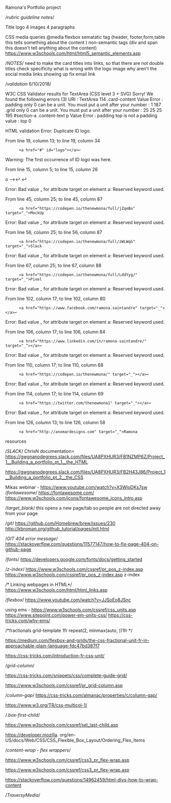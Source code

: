 Ramona's Portfolio project 

/*rubric guideline notes*/

Title
logo
4 images
4 paragraphs

CSS media queries @media 
flexbox
sematatic tag (header, footer,form,table this tells something about the content )
non-semantic tags (div and span this doesn't tell anything about the content)
https://www.w3schools.com/html/html5_semantic_elements.asp

/*NOTES*/
 need to make the card titles into links, so that there are not double titles
 check specificity 
 what is wrong with the logo image 
 why aren't the social media links showing up 
 fix email link 

/*validation* 6/10/2018/

 
W3C CSS Validator results for TextArea (CSS level 3 + SVG)
Sorry! We found the following errors (3)
URI : TextArea
114	.card-content	Value Error : padding only 0 can be a unit. You must put a unit after your number : 1
187	.grid	only 0 can be a unit. You must put a unit after your number : 25 25 25
195	#section-a .content-text p	Value Error : padding top is not a padding value : top 0

HTML validation 
Error: Duplicate ID logo.

From line 19, column 13; to line 19, column 34

          <a href="#" id="logo"></a>↩ 

Warning: The first occurrence of ID logo was here.

From line 15, column 5; to line 15, column 26

o -->↩    <a href="#" id="logo"></a>↩ 

Error: Bad value _ for attribute target on element a: Reserved keyword  used.

From line 45, column 25; to line 45, column 87

          <a href="https://codepen.io/thenewmona/full/jZqeBo" target="_">MockUp

Error: Bad value _ for attribute target on element a: Reserved keyword  used.

From line 56, column 25; to line 56, column 87

          <a href="https://codepen.io/thenewmona/full/zWLWqG" target="_">Slack 

Error: Bad value _ for attribute target on element a: Reserved keyword  used.

From line 67, column 25; to line 67, column 88

          <a href="https://codepen.io/thenewmona/full/LddYyg/" target="_">Pixel 

Error: Bad value _ for attribute target on element a: Reserved keyword  used.

From line 102, column 17; to line 102, column 80

          <a href="https://www.facebook.com/ramona.saintandre" target="_"></a>↩ 

Error: Bad value _ for attribute target on element a: Reserved keyword  used.

From line 106, column 17; to line 106, column 84

          <a href="https://www.linkedin.com/in/ramona-saintandre/" target="_"></a>↩ 

Error: Bad value _ for attribute target on element a: Reserved keyword  used.

From line 110, column 17; to line 110, column 68

          <a href="https://codepen.io/thenewmona/" target="_"></a>↩ 

Error: Bad value _ for attribute target on element a: Reserved keyword  used.

From line 114, column 17; to line 114, column 69

          <a href="https://twitter.com/thenewmona1" target="_"></a>↩ 

Error: Bad value _ for attribute target on element a: Reserved keyword  used.

From line 126, column 13; to line 126, column 58

          <a href="http://anomardesigns.com" target="_">Ramona

resources

/*SLACK*/
ChrisN documentation=
https://gwgnanodegrees.slack.com/files/UA8PXHUR3/FB1NZMP6Z/Project_1__Building_a_portfolio_pt_1__the_HTML 

https://gwgnanodegrees.slack.com/files/UA8PXHUR3/FB2H43J86/Project_1__Building_a_portfolio_pt_2__the_CSS

Mikas webinar - https://www.youtube.com/watch?v=X3WloDKs7sw
/*fontawesome*/
https://fontawesome.com/
https://www.w3schools.com/icons/fontawesome_icons_intro.asp

/*target_blank*/
this opens a new page/tab so people are not directed away from your page 

/*git*/
https://github.com/Homebrew/brew/issues/230
http://kbroman.org/github_tutorial/pages/init.html

/*GIT 404 error message*/
https://stackoverflow.com/questions/11577147/how-to-fix-page-404-on-github-page

/*fonts*/
https://developers.google.com/fonts/docs/getting_started

/*z-index*/
https://www.w3schools.com/cssref/pr_pos_z-index.asp
https://www.w3schools.com/cssref/pr_pos_z-index.asp z-index 

/* Linking webpages in HTML*/
https://www.w3schools.com/html/html_links.asp

/*flexbox*/
https://www.youtube.com/watch?v=JJSoEo8JSnc

using ems - https://www.w3schools.com/cssref/css_units.asp
https://www.sitepoint.com/power-em-units-css/
https://css-tricks.com/why-ems/


/*fractionals grid-template 1fr repeat(2, minmax(auto, ))1fr */

https://medium.com/flexbox-and-grids/the-css-fractional-unit-fr-in-approachable-plain-language-fdc47bd387f7

https://css-tricks.com/introduction-fr-css-unit/

 /*grid-column*/

https://css-tricks.com/snippets/css/complete-guide-grid/

https://www.w3schools.com/cssref/pr_grid-column.asp

 /*column-gap*/
 https://css-tricks.com/almanac/properties/c/column-gap/

 https://www.w3.org/TR/css-multicol-1/

 /*.box-first-child*/

 https://www.w3schools.com/cssref/sel_last-child.asp

 https://developer.mozilla.
 org/en-US/docs/Web/CSS/CSS_Flexible_Box_Layout/Ordering_Flex_Items

 /*content-wrap - flex wrappers*/

 https://www.w3schools.com/cssref/css3_pr_flex-wrap.asp

https://www.w3schools.com/cssref/css3_pr_flex-wrap.asp

https://stackoverflow.com/questions/14962459/html-divs-how-to-wrap-content


 /*TraversyMedia*/
 <!--https://codepen.io/bradtraversy/pen/RjpQvZ-->
<!--https://www.youtube.com/watch?v=M3qBpPw77qo-->